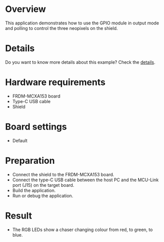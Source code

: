 Overview
========
This application demonstrates how to use the GPIO module in output mode and polling to control the three neopixels on the shield.

Details
====================
Do you want to know more details about this example? Check the [details](./readme_details.md).

Hardware requirements
=====================
- FRDM-MCXA153 board
- Type-C USB cable
- Shield

Board settings
==============
- Default

Preparation
===========
- Connect the shield to the FRDM-MCXA153 board.
- Connect the type-C USB cable between the host PC and the MCU-Link port (J15) on the target board.
- Build the application.
- Run or debug the application.

Result
======
- The RGB LEDs show a chaser changing colour from red, to green, to blue.
